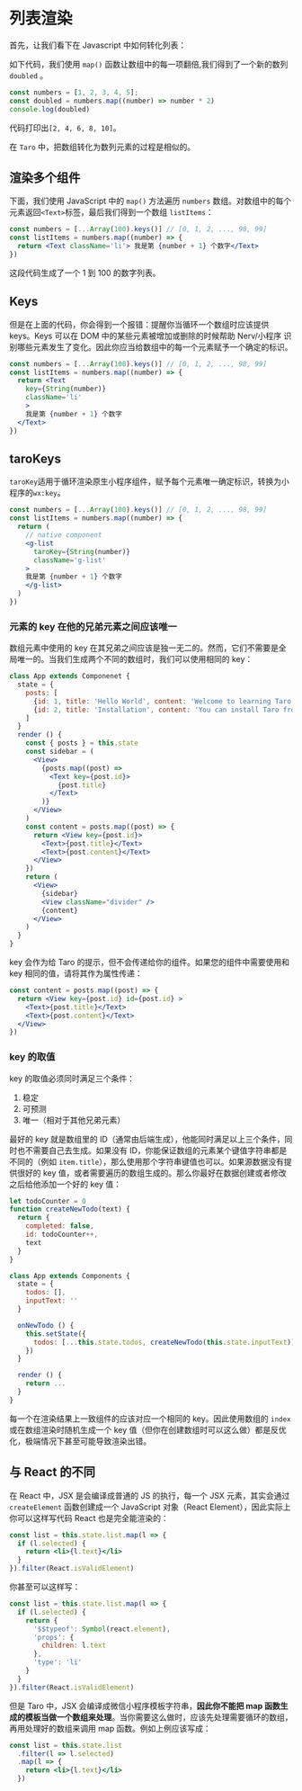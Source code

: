 # 列表渲染

首先，让我们看下在 Javascript 中如何转化列表：

如下代码，我们使用 `map()` 函数让数组中的每一项翻倍,我们得到了一个新的数列 `doubled` 。

```jsx
const numbers = [1, 2, 3, 4, 5];
const doubled = numbers.map((number) => number * 2)
console.log(doubled)
```

代码打印出`[2, 4, 6, 8, 10]`。

在 `Taro` 中，把数组转化为数列元素的过程是相似的。

## 渲染多个组件

下面，我们使用 JavaScript 中的 `map()` 方法遍历 `numbers` 数组。对数组中的每个元素返回`<Text>`标签，最后我们得到一个数组 `listItems`：

```jsx
const numbers = [...Array(100).keys()] // [0, 1, 2, ..., 98, 99]
const listItems = numbers.map((number) => {
  return <Text className='li'> 我是第 {number + 1} 个数字</Text>
})
```

这段代码生成了一个 1 到 100 的数字列表。

## Keys

但是在上面的代码，你会得到一个报错：提醒你当循环一个数组时应该提供 keys。Keys 可以在 DOM 中的某些元素被增加或删除的时候帮助 Nerv/小程序 识别哪些元素发生了变化。因此你应当给数组中的每一个元素赋予一个确定的标识。

```jsx
const numbers = [...Array(100).keys()] // [0, 1, 2, ..., 98, 99]
const listItems = numbers.map((number) => {
  return <Text
    key={String(number)}
    className='li'
    >
    我是第 {number + 1} 个数字
  </Text>
})
```

## taroKeys

`taroKey`适用于循环渲染原生小程序组件，赋予每个元素唯一确定标识，转换为小程序的`wx:key`。

```jsx
const numbers = [...Array(100).keys()] // [0, 1, 2, ..., 98, 99]
const listItems = numbers.map((number) => {
  return (
    // native component
    <g-list
      taroKey={String(number)}
      className='g-list'
    >
    我是第 {number + 1} 个数字
    </g-list>
  )
})
```

### 元素的 key 在他的兄弟元素之间应该唯一

数组元素中使用的 key 在其兄弟之间应该是独一无二的。然而，它们不需要是全局唯一的。当我们生成两个不同的数组时，我们可以使用相同的 key：

```jsx
class App extends Componenet {
  state = {
    posts: [
      {id: 1, title: 'Hello World', content: 'Welcome to learning Taro!'},
      {id: 2, title: 'Installation', content: 'You can install Taro from npm.'}
    ]
  }
  render () {
    const { posts } = this.state
    const sidebar = (
      <View>
        {posts.map((post) =>
          <Text key={post.id}>
            {post.title}
          </Text>
        )}
      </View>
    )
    const content = posts.map((post) => {
      return <View key={post.id}>
        <Text>{post.title}</Text>
        <Text>{post.content}</Text>
      </View>
    })
    return (
      <View>
        {sidebar}
        <View className="divider" />
        {content}
      </View>
    )
  }
}
```

key 会作为给 Taro 的提示，但不会传递给你的组件。如果您的组件中需要使用和 key 相同的值，请将其作为属性传递：

```jsx
const content = posts.map((post) => {
  return <View key={post.id} id={post.id} >
    <Text>{post.title}</Text>
    <Text>{post.content}</Text>
  </View>
})
```

### key 的取值

key 的取值必须同时满足三个条件：

1. 稳定
2. 可预测
3. 唯一（相对于其他兄弟元素）

最好的 key 就是数组里的 ID（通常由后端生成），他能同时满足以上三个条件，同时也不需要自己去生成。如果没有 ID，你能保证数组的元素某个键值字符串都是不同的（例如 `item.title`），那么使用那个字符串键值也可以。如果源数据没有提供很好的 key 值，或者需要遍历的数组生成的。那么你最好在数据创建或者修改之后给他添加一个好的 key 值：

```jsx
let todoCounter = 0
function createNewTodo(text) {
  return {
    completed: false,
    id: todoCounter++,
    text
  }
}

class App extends Components {
  state = {
    todos: [],
    inputText: ''
  }

  onNewTodo () {
    this.setState({
      todos: [...this.state.todos, createNewTodo(this.state.inputText)]
    })
  }

  render () {
    return ...
  }
}
```

每一个在渲染结果上一致组件的应该对应一个相同的 key。因此使用数组的 `index` 或在数组渲染时随机生成一个 key 值（但你在创建数组时可以这么做）都是反优化，极端情况下甚至可能导致渲染出错。

## 与 React 的不同

在 React 中，JSX 是会编译成普通的 JS 的执行，每一个 JSX 元素，其实会通过 `createElement` 函数创建成一个 JavaScript 对象（React Element），因此实际上你可以这样写代码 React 也是完全能渲染的：

```jsx
const list = this.state.list.map(l => {
  if (l.selected) {
    return <li>{l.text}</li>
  }
}).filter(React.isValidElement)
```

你甚至可以这样写：

```jsx
const list = this.state.list.map(l => {
  if (l.selected) {
    return {
      '$$typeof': Symbol(react.element),
      'props': {
        children: l.text
      },
      'type': 'li'
    }
  }
}).filter(React.isValidElement)
```

但是 Taro 中，JSX 会编译成微信小程序模板字符串，**因此你不能把 map 函数生成的模板当做一个数组来处理**。当你需要这么做时，应该先处理需要循环的数组，再用处理好的数组来调用 map 函数。例如上例应该写成：

```jsx
const list = this.state.list
  .filter(l => l.selected)
  .map(l => {
    return <li>{l.text}</li>
  })
```
